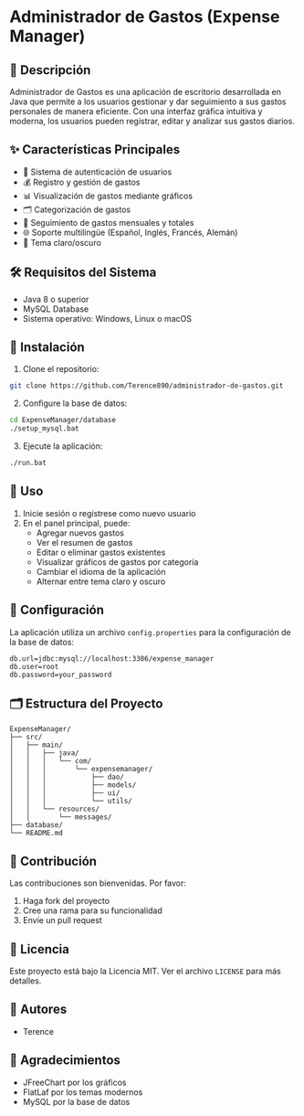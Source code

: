 # Administrador de Gastos (Expense Manager)

## 📝 Descripción
Administrador de Gastos es una aplicación de escritorio desarrollada en Java que permite a los usuarios gestionar y dar seguimiento a sus gastos personales de manera eficiente. Con una interfaz gráfica intuitiva y moderna, los usuarios pueden registrar, editar y analizar sus gastos diarios.

## ✨ Características Principales
- 👤 Sistema de autenticación de usuarios
- 💰 Registro y gestión de gastos
- 📊 Visualización de gastos mediante gráficos
- 🗂️ Categorización de gastos
- 📅 Seguimiento de gastos mensuales y totales
- 🌐 Soporte multilingüe (Español, Inglés, Francés, Alemán)
- 🎨 Tema claro/oscuro

## 🛠️ Requisitos del Sistema
- Java 8 o superior
- MySQL Database
- Sistema operativo: Windows, Linux o macOS

## 🚀 Instalación
1. Clone el repositorio:
```bash
git clone https://github.com/Terence890/administrador-de-gastos.git
```

2. Configure la base de datos:
```bash
cd ExpenseManager/database
./setup_mysql.bat
```

3. Ejecute la aplicación:
```bash
./run.bat
```

## 📱 Uso
1. Inicie sesión o regístrese como nuevo usuario
2. En el panel principal, puede:
   - Agregar nuevos gastos
   - Ver el resumen de gastos
   - Editar o eliminar gastos existentes
   - Visualizar gráficos de gastos por categoría
   - Cambiar el idioma de la aplicación
   - Alternar entre tema claro y oscuro

## 🔧 Configuración
La aplicación utiliza un archivo `config.properties` para la configuración de la base de datos:
```properties
db.url=jdbc:mysql://localhost:3306/expense_manager
db.user=root
db.password=your_password
```

## 🗂️ Estructura del Proyecto
```
ExpenseManager/
├── src/
│   ├── main/
│   │   ├── java/
│   │   │   └── com/
│   │   │       └── expensemanager/
│   │   │           ├── dao/
│   │   │           ├── models/
│   │   │           ├── ui/
│   │   │           └── utils/
│   │   └── resources/
│   │       └── messages/
├── database/
└── README.md
```

## 🤝 Contribución
Las contribuciones son bienvenidas. Por favor:
1. Haga fork del proyecto
2. Cree una rama para su funcionalidad
3. Envíe un pull request

## 📄 Licencia
Este proyecto está bajo la Licencia MIT. Ver el archivo `LICENSE` para más detalles.

## 👥 Autores
- Terence

## 🙏 Agradecimientos
- JFreeChart por los gráficos
- FlatLaf por los temas modernos
- MySQL por la base de datos
